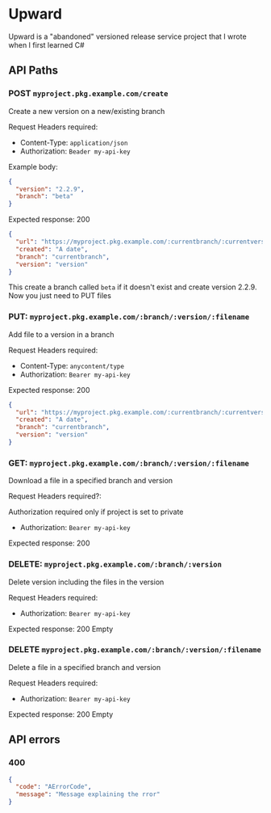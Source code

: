 # Upward

Upward is a "abandoned" versioned release service project that I wrote when I first learned C#

## API Paths

### POST `myproject.pkg.example.com/create`

Create a new version on a new/existing branch

Request Headers required:
* Content-Type: `application/json`
* Authorization: `Beader my-api-key`

Example body:

```json
{
  "version": "2.2.9",
  "branch": "beta"
}
```

Expected response:
200
```json
{
  "url": "https://myproject.pkg.example.com/:currentbranch/:currentversion/:thefilename",
  "created": "A date",
  "branch": "currentbranch",
  "version": "version"
}
```

This create a branch called `beta` if it doesn't exist and create version 2.2.9. Now you just need to PUT files


### PUT: `myproject.pkg.example.com/:branch/:version/:filename`

Add file to a version in a branch

Request Headers required:

* Content-Type: `anycontent/type`
* Authorization: `Bearer my-api-key`

Expected response:
200
```json
{
  "url": "https://myproject.pkg.example.com/:currentbranch/:currentversion/:thefilename",
  "created": "A date",
  "branch": "currentbranch",
  "version": "version"
}
```

### GET: `myproject.pkg.example.com/:branch/:version/:filename`

Download a file in a specified branch and version

Request Headers required?:

Authorization required only if project is set to private
* Authorization: `Bearer my-api-key`

Expected response: 200 <file content>


### DELETE: `myproject.pkg.example.com/:branch/:version`

Delete version including the files in the version

Request Headers required:

* Authorization: `Bearer my-api-key`

Expected response: 200 Empty


### DELETE `myproject.pkg.example.com/:branch/:version/:filename`

Delete a file in a specified branch and version

Request Headers required:

* Authorization: `Bearer my-api-key`

Expected response: 200 Empty

## API errors

### 400

```json
{
  "code": "AErrorCode",
  "message": "Message explaining the rror"
}
```
